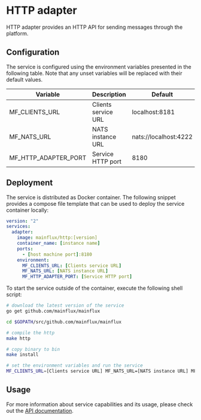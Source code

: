 # HTTP adapter

HTTP adapter provides an HTTP API for sending messages through the platform.

## Configuration

The service is configured using the environment variables presented in the
following table. Note that any unset variables will be replaced with their
default values.

| Variable             | Description         | Default               |
|----------------------|---------------------|-----------------------|
| MF_CLIENTS_URL       | Clients service URL | localhost:8181        |
| MF_NATS_URL          | NATS instance URL   | nats://localhost:4222 |
| MF_HTTP_ADAPTER_PORT | Service HTTP port   | 8180                  |

## Deployment

The service is distributed as Docker container. The following snippet provides
a compose file template that can be used to deploy the service container locally:

```yaml
version: "2"
services:
  adapter:
    image: mainflux/http:[version]
    container_name: [instance name]
    ports:
      - [host machine port]:8180
    environment:
      MF_CLIENTS_URL: [Clients service URL]
      MF_NATS_URL: [NATS instance URL]
      MF_HTTP_ADAPTER_PORT: [Service HTTP port]
```

To start the service outside of the container, execute the following shell script:

```bash
# download the latest version of the service
go get github.com/mainflux/mainflux

cd $GOPATH/src/github.com/mainflux/mainflux

# compile the http
make http

# copy binary to bin
make install

# set the environment variables and run the service
MF_CLIENTS_URL=[Clients service URL] MF_NATS_URL=[NATS instance URL] MF_HTTP_ADAPTER_PORT=[Service HTTP port] $GOBIN/mainflux-http
```

## Usage

For more information about service capabilities and its usage, please check out
the [API documentation](swagger.yaml).
